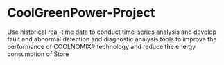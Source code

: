 # CoolGreenPower-Project
Use historical real-time data to conduct time-series analysis and develop fault and abnormal detection and diagnostic analysis tools to improve the performance of COOLNOMIX® technology and reduce the energy consumption of Store
